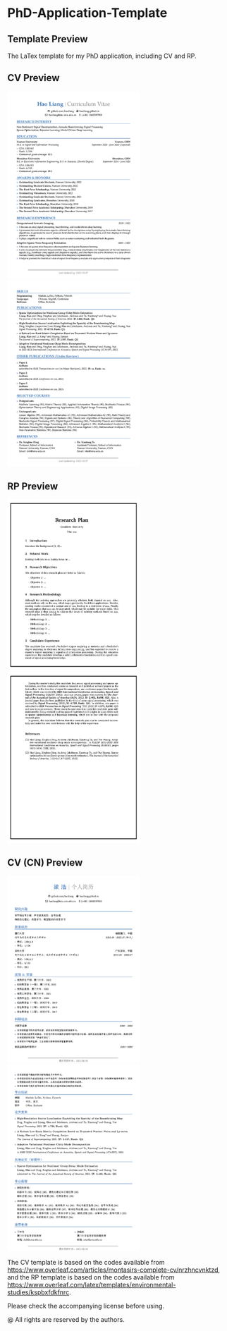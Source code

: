 # PhD-Application-Template

Template Preview
----------

The LaTex template for my PhD application, including CV and RP.

CV Preview
----------
<img src="cv_Page1.png" style="width: 300px"> <img src="cv_Page2.png" style="width: 300px">

RP Preview
----------
<img src="rp_Page1.png" style="width: 300px"> <img src="rp_Page2.png" style="width: 300px">

CV (CN) Preview
----------
<img src="cv_cn_Page1.png" style="width: 300px"> <img src="cv_cn_Page2.png" style="width: 300px">

The CV template is based on the codes available from https://www.overleaf.com/articles/montasirs-complete-cv/nrzhncvnktzd, and the RP template is based on the codes available from https://www.overleaf.com/latex/templates/environmental-studies/kspbxfdkfnrc.

Please check the accompanying license before using.

@ All rights are reserved by the authors.
